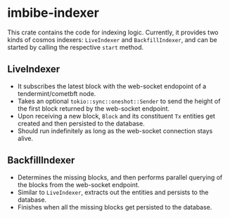 # imbibe-indexer

This crate contains the code for indexing logic. Currently, it provides two kinds of cosmos indexers: `LiveIndexer` and `BackfillIndexer`, and can be started by calling the respective `start` method.

## LiveIndexer

- It subscribes the latest block with the web-socket endopoint of a tendermint/cometbft node.
- Takes an optional `tokio::sync::oneshot::Sender` to send the height of the first block returned by the web-socket endpoint.
- Upon receiving a new block, `Block` and its constituent `Tx` entities get created and then persisted to the database.
- Should run indefinitely as long as the web-socket connection stays alive.

## BackfillIndexer

- Determines the missing blocks, and then performs parallel querying of the blocks from the web-socket endpoint.
- Similar to `LiveIndexer`, extracts out the entities and persists to the database.
- Finishes when all the missing blocks get persisted to the database.
